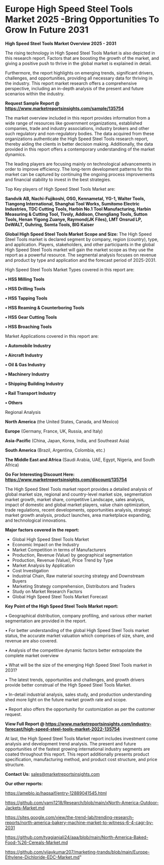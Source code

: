 # Europe High Speed Steel Tools Market 2025 -Bring Opportunities To Grow In Future 2031

<Strong> High Speed Steel Tools Market Overview 2025 - 2031</strong>

The rising technology in High Speed Steel Tools Market is also depicted in this research report. Factors that are boosting the growth of the market, and giving a positive push to thrive in the global market is explained in detail.

Furthermore, the report highlights on emerging trends, significant drivers, challenges, and opportunities, providing all necessary data for thriving in the industry. This report market research offers a comprehensive perspective, including an in-depth analysis of the present and future scenarios within the industry.

<strong>Request Sample Report @ <a href=https://www.marketreportsinsights.com/sample/135754>https://www.marketreportsinsights.com/sample/135754</a></strong>

The market overview included in this report provides information from a wide range of resources like government organizations, established companies, trade and industry associations, industry brokers and other such regulatory and non-regulatory bodies. The data acquired from these organizations authenticate the High Speed Steel Tools research report, thereby aiding the clients in better decision making. Additionally, the data provided in this report offers a contemporary understanding of the market dynamics.

The leading players are focusing mainly on technological advancements in order to improve efficiency. The long-term development patterns for this market can be captured by continuing the ongoing process improvements and financial stability to invest in the best strategies.

Top Key players of High Speed Steel Tools Market are:

<strong>Sandvik AB, Nachi-Fujikoshi, OSG, Kennametal, YG-1, Walter Tools, Tiangong International, Shanghai Tool Works, Sumitomo Electric Industries, TDC Cutting Tools, Harbin No.1 Tool Manufacturing, Harbin Measuring & Cutting Tool, Tivoly, Addison, Chengliang Tools, Sutton Tools, Henan Yigong Zuanye, Raymond(JK Files), LMT Onsrud LP, DeWALT, Guhring, Somta Tools, BIG Kaiser</strong>

<strong><b>Global High Speed Steel Tools Market Scope and Size:</b></strong>
The High Speed Steel Tools market is declared segment by company, region (country), type, and application. Players, stakeholders, and other participants in the global High Speed Steel Tools market will gain the market scope as they use the report as a powerful resource. The segmental analysis focuses on revenue and product by type and application and the forecast period of 2025-2031.

High Speed Steel Tools Market Types covered in this report are:

<strong>• HSS Milling Tools

• HSS Drilling Tools

• HSS Tapping Tools

• HSS Reaming & Counterboring Tools

• HSS Gear Cutting Tools

• HSS Broaching Tools</strong>

Market Applications covered in this report are:

<strong>• Automobile Industry

• Aircraft Industry

• Oil & Gas Industry

• Machinery Industry

• Shipping Building Industry

• Rail Transport Industry

• Others</strong> 

Regional Analysis

<strong>North America</strong> (the United States, Canada, and Mexico)

<strong>Europe</strong> (Germany, France, UK, Russia, and Italy)

<strong>Asia-Pacific</strong> (China, Japan, Korea, India, and Southeast Asia)

<strong>South America</strong> (Brazil, Argentina, Colombia, etc.)

<strong>The Middle East and Africa</strong> (Saudi Arabia, UAE, Egypt, Nigeria, and South Africa)

<strong>Go For Interesting Discount Here: <a href=https://www.marketreportsinsights.com/discount/135754>https://www.marketreportsinsights.com/discount/135754</a></strong>

The High Speed Steel Tools market report provides a detailed analysis of global market size, regional and country-level market size, segmentation market growth, market share, competitive Landscape, sales analysis, impact of domestic and global market players, value chain optimization, trade regulations, recent developments, opportunities analysis, strategic market growth analysis, product launches, area marketplace expanding, and technological innovations.

<strong><b>Major factors covered in the report:</b></strong>
<ul>
  <li>Global High Speed Steel Tools Market </li>
  <li>Economic Impact on the Industry</li>
  <li>Market Competition in terms of Manufacturers</li>
  <li>Production, Revenue (Value) by geographical segmentation</li>
  <li>Production, Revenue (Value), Price Trend by Type</li>
  <li>Market Analysis by Application</li>
  <li>Cost Investigation</li>
  <li>Industrial Chain, Raw material sourcing strategy and Downstream Buyers</li>
  <li>Marketing Strategy comprehension, Distributors and Traders</li>
  <li>Study on Market Research Factors</li>
  <li>Global High Speed Steel Tools Market Forecast</li>
</ul>

<strong><b>Key Point of the High Speed Steel Tools Market report:</b></strong>

• Geographical distribution, company profiling, and various other market segmentation are provided in the report.

• For better understanding of the global High Speed Steel Tools market status, the accurate market valuation which comprises of size, share, and revenue are also covered.

• Analysis of the competitive dynamic factors better extrapolate the complete market overview

• What will be the size of the emerging High Speed Steel Tools market in 2031?

• The latest trends, opportunities and challenges, and growth drivers provide better construal of the High Speed Steel Tools Market.

• In-detail industrial analysis, sales study, and production understanding shed more light on the future market growth rate and scope.

• Report also offers the opportunity for customization as per the customer request.

<strong><b>View Full Report @ <a href=https://www.marketreportsinsights.com/industry-forecast/high-speed-steel-tools-market-2022-135754>https://www.marketreportsinsights.com/industry-forecast/high-speed-steel-tools-market-2022-135754</a></b></strong>


At last, the High Speed Steel Tools Market report includes investment come analysis and development trend analysis. The present and future opportunities of the fastest growing international industry segments are coated throughout this report. This report additionally presents product specification, manufacturing method, and product cost structure, and price structure.

<strong>Contact Us:</strong>
sales@marketreportsinsights.com

<strong>Our other reports:</strong>

<a href=https://ameblo.jp/haqsaif/entry-12889041545.html>https://ameblo.jp/haqsaif/entry-12889041545.html</a>

<a href=https://github.com/yami1218/Research/blob/main/xNorth-America-Outdoor-Jackets-Market.md>https://github.com/yami1218/Research/blob/main/xNorth-America-Outdoor-Jackets-Market.md</a>

<a href=https://sites.google.com/view/the-trend-lab/trending-research-reports/north-america-bakery-machine-market-to-witness-6-4-cagr-by-2031>https://sites.google.com/view/the-trend-lab/trending-research-reports/north-america-bakery-machine-market-to-witness-6-4-cagr-by-2031</a>

<a href=https://github.com/tyagianjali24/aaa/blob/main/North-America-Baked-Food-%26-Cereals-Market.md>https://github.com/tyagianjali24/aaa/blob/main/North-America-Baked-Food-%26-Cereals-Market.md</a>

<a href=https://github.com/vijaykumar207/marketing-trands/blob/main/Europe-Ethylene-Dichloride-EDC-Market.md>https://github.com/vijaykumar207/marketing-trands/blob/main/Europe-Ethylene-Dichloride-EDC-Market.md</a>"
